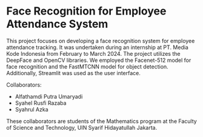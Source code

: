 # Face Recognition for Employee Attendance System

This project focuses on developing a face recognition system for employee attendance tracking. It was undertaken during an internship at PT. Media Kode Indonesia from February to March 2024. The project utilizes the DeepFace and OpenCV libraries. We employed the Facenet-512 model for face recognition and the FastMTCNN model for object detection. Additionally, Streamlit was used as the user interface.

Collaborators:

* Alfathamdi Putra Umaryadi
* Syahel Rusfi Razaba
* Syahrul Azka

These collaborators are students of the Mathematics program at the Faculty of Science and Technology, UIN Syarif Hidayatullah Jakarta.
